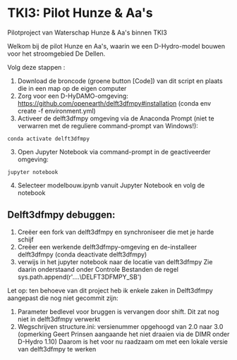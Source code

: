 # TKI3: Pilot Hunze & Aa's
Pilotproject van Waterschap Hunze &amp; Aa's binnen TKI3

Welkom bij de pilot Hunze en Aa's, waarin we een D-Hydro-model bouwen voor het stroomgebied De Dellen.

Volg deze stappen	:
1. Download de broncode (groene button [Code]) van dit script en plaats die in een map op de eigen computer
1. Zorg voor een D-HyDAMO-omgeving: https://github.com/openearth/delft3dfmpy#installation (conda env create -f environment.yml)
1. Activeer de delft3dfmpy omgeving via de Anaconda Prompt (niet te verwarren met de reguliere command-prompt van Windows!):
```
conda activate delft3dfmpy
```
3. Open Jupyter Notebook via command-prompt in de geactiveerder omgeving:
```
jupyter notebook
```
4. Selecteer modelbouw.ipynb vanuit Jupyter Notebook en volg de notebook


## Delft3dfmpy debuggen:

1. Creëer een fork van delft3dfmpy en synchroniseer die met je harde schijf
1. Creëer een werkende delft3dfmpy-omgeving en de-installeer delft3dfmpy (conda deactivate delft3dfmpy)
1. verwijs in het jupyter notebook naar de locatie van delft3dfmpy Zie daarin onderstaand onder Controle Bestanden de regel sys.path.append(r'....\DELFT3DFMPY_SB')

Let op: ten behoeve van dit project heb ik enkele zaken in Delft3dfmpy aangepast die nog niet gecommit zijn:
1. Parameter bedlevel voor bruggen is vervangen door shift. Dit zat nog niet in delft3dfmpy verwerkt
2. Wegschrijven structure.ini: versienummer opgehoogd van 2.0 naar 3.0 (opmerking Geert Prinsen aangaande het niet draaien via de DIMR onder D-Hydro 1.10) 
  Daarom is het voor nu raadzaam om met een lokale versie van delft3dfmpy te werken
